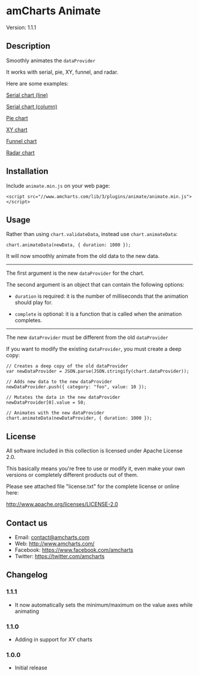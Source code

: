 # amCharts Animate

Version: 1.1.1


## Description

Smoothly animates the `dataProvider`

It works with serial, pie, XY, funnel, and radar.

Here are some examples:

[Serial chart (line)](http://codepen.io/team/amcharts/pen/64673d1369cc47c0e6a970b071bafd03)

[Serial chart (column)](http://codepen.io/team/amcharts/pen/a5322d071a194d5975a4c68309724324)

[Pie chart](http://codepen.io/team/amcharts/pen/3ff9b206ce37111fa508156df38504bc)

[XY chart](http://codepen.io/team/amcharts/pen/9c9289a7b5f8b1d6d11441836e09cc81)

[Funnel chart](http://codepen.io/team/amcharts/pen/8fd8d025730b01939a2eb56b908488df)

[Radar chart](http://codepen.io/team/amcharts/pen/6ffb5e356b6015a6dcb6019d7b14d3f6)


## Installation

Include `animate.min.js` on your web page:

```
<script src="//www.amcharts.com/lib/3/plugins/animate/animate.min.js"></script>
```

## Usage

Rather than using `chart.validateData`, instead use `chart.animateData`:

```
chart.animateData(newData, { duration: 1000 });
```

It will now smoothly animate from the old data to the new data.

----

The first argument is the new `dataProvider` for the chart.

The second argument is an object that can contain the following options:

* `duration` is required: it is the number of milliseconds that the animation should play for.

* `complete` is optional: it is a function that is called when the animation completes.

----

The new `dataProvider` must be different from the old `dataProvider`

If you want to modify the existing `dataProvider`, you must create a deep copy:

```
// Creates a deep copy of the old dataProvider
var newDataProvider = JSON.parse(JSON.stringify(chart.dataProvider));

// Adds new data to the new dataProvider
newDataProvider.push({ category: "foo", value: 10 });

// Mutates the data in the new dataProvider
newDataProvider[0].value = 50;

// Animates with the new dataProvider
chart.animateData(newDataProvider, { duration: 1000 });
```


## License

All software included in this collection is licensed under Apache License 2.0.

This basically means you're free to use or modify it, even make your own
versions or completely different products out of them.

Please see attached file "license.txt" for the complete license or online here:

http://www.apache.org/licenses/LICENSE-2.0


## Contact us

* Email: contact@amcharts.com
* Web: http://www.amcharts.com/
* Facebook: https://www.facebook.com/amcharts
* Twitter: https://twitter.com/amcharts


## Changelog

### 1.1.1
* It now automatically sets the minimum/maximum on the value axes while animating

### 1.1.0
* Adding in support for XY charts

### 1.0.0
* Initial release

